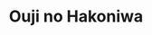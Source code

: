 --- 
title: "Ouji no Hakoniwa"
publishdate: "2019-7-13T16:48:46+02:00"
src: "https://365manga.net/manga/ouji-no-hakoniwa"
image: "https://data.365manga.net/images/thumbnails/15730-ouji-no-hakoniwa.jpg"
description: "Once a rich young master, Yuzuru hit rock bottom after his family went bankrupt. That was eight years ago. The butler who took care of him, Iwase, has since risen to the top. When Yuzuru learns of this, he returns in an attempt to make some quick cash. But Iwase sees a kid who is still his charge. He captures Yuzuru and locks the young master in what was once…"
---